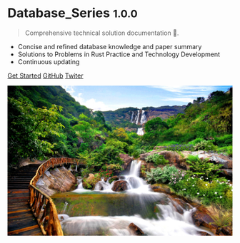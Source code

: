 # Database_Series <small>1.0.0</small>

> Comprehensive technical solution documentation 💪.

- Concise and refined database knowledge and paper summary
- Solutions to Problems in Rust Practice and Technology Development
- Continuous updating

[Get Started](en-us/README.md)
[GitHub](https://github.com/yueny/database-pdfs)
[Twiter](/)


<!-- background image -->
![](_media/images/bg.jpg)
